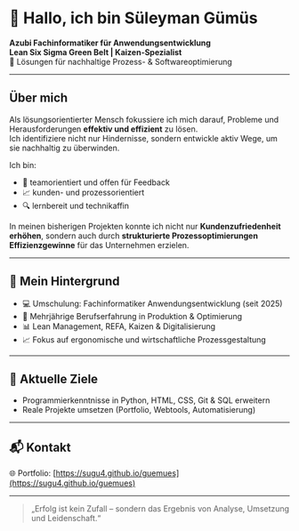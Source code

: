 # 👋 Hallo, ich bin Süleyman Gümüs

**Azubi Fachinformatiker für Anwendungsentwicklung**  
**Lean Six Sigma Green Belt | Kaizen-Spezialist**  
🎯 Lösungen für nachhaltige Prozess- & Softwareoptimierung

---

##  Über mich

Als lösungsorientierter Mensch fokussiere ich mich darauf, Probleme und Herausforderungen **effektiv und effizient** zu lösen.  
Ich identifiziere nicht nur Hindernisse, sondern entwickle aktiv Wege, um sie nachhaltig zu überwinden.

Ich bin:

- 🤝 teamorientiert und offen für Feedback
- 📈 kunden- und prozessorientiert
- 🔍 lernbereit und technikaffin

In meinen bisherigen Projekten konnte ich nicht nur **Kundenzufriedenheit erhöhen**, sondern auch durch **strukturierte Prozessoptimierungen** **Effizienzgewinne** für das Unternehmen erzielen.

---

## 💼 Mein Hintergrund 

- 💻 Umschulung: Fachinformatiker Anwendungsentwicklung (seit 2025)
- 🧠 Mehrjährige Berufserfahrung in Produktion & Optimierung
- 📊 Lean Management, REFA, Kaizen & Digitalisierung
- 📈 Fokus auf ergonomische und wirtschaftliche Prozessgestaltung

---

## 🔧 Aktuelle Ziele

- Programmierkenntnisse in Python, HTML, CSS, Git & SQL erweitern  
- Reale Projekte umsetzen (Portfolio, Webtools, Automatisierung)

---

## 📬 Kontakt

🌐 Portfolio: [https://sugu4.github.io/guemues](https://sugu4.github.io/guemues)

---

> „Erfolg ist kein Zufall – sondern das Ergebnis von Analyse, Umsetzung und Leidenschaft.“

